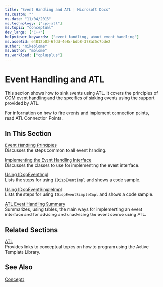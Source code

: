 ```yaml
---
title: "Event Handling and ATL | Microsoft Docs"
ms.custom: ""
ms.date: "11/04/2016"
ms.technology: ["cpp-atl"]
ms.topic: "conceptual"
dev_langs: ["C++"]
helpviewer_keywords: ["event handling, about event handling"]
ms.assetid: e4812b0d-6fdd-4e8c-bdb8-378a25c7bde2
author: "mikeblome"
ms.author: "mblome"
ms.workload: ["cplusplus"]
---
```

# Event Handling and ATL

This section shows how to sink events using ATL. It covers the principles of COM event handling and the specifics of sinking events using the support provided by ATL.

For information on how to fire events and implement connection points, read [ATL Connection Points](../atl/atl-connection-points.md).

## In This Section

[Event Handling Principles](../atl/event-handling-principles.md)  
Discusses the steps common to all event handing.

[Implementing the Event Handling Interface](../atl/implementing-the-event-handling-interface.md)  
Discusses the classes to use for implementing the event interface.

[Using IDispEventImpl](../atl/using-idispeventimpl.md)  
Lists the steps for using `IDispEventImpl` and shows a code sample.

[Using IDispEventSimpleImpl](../atl/using-idispeventsimpleimpl.md)  
Lists the steps for using `IDispEventSimpleImpl` and shows a code sample.

[ATL Event Handling Summary](../atl/atl-event-handling-summary.md)  
Summarizes, using tables, the main ways for implementing an event interface and for advising and unadvising the event source using ATL.

## Related Sections

[ATL](../atl/active-template-library-atl-concepts.md)  
Provides links to conceptual topics on how to program using the Active Template Library.

## See Also

[Concepts](../atl/active-template-library-atl-concepts.md)


